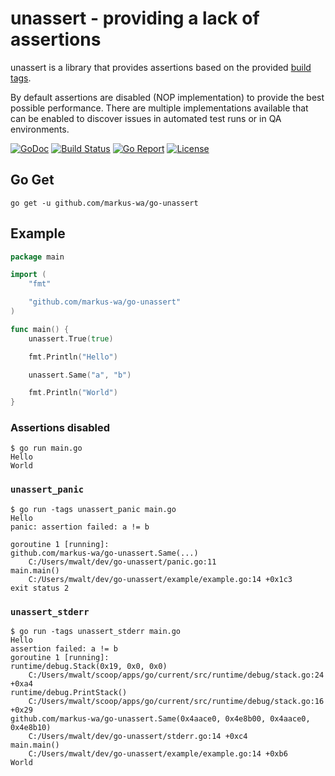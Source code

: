 # unassert - providing a lack of  assertions

unassert is a library that provides assertions based on the provided [build tags](https://www.digitalocean.com/community/tutorials/customizing-go-binaries-with-build-tags).

By default assertions are disabled (NOP implementation) to provide the best possible performance.
There are multiple implementations available that can be enabled to discover issues in automated test runs or in QA environments.

[![GoDoc](https://godoc.org/github.com/markus-wa/go-unassert?status.svg)](https://godoc.org/github.com/markus-wa/go-unassert)
[![Build Status](https://travis-ci.com/markus-wa/go-unassert.svg?branch=master)](https://travis-ci.com/markus-wa/go-unassert)
[![Go Report](https://goreportcard.com/badge/github.com/markus-wa/go-unassert)](https://goreportcard.com/report/github.com/markus-wa/go-unassert)
[![License](https://img.shields.io/badge/license-MIT-blue.svg?style=flat)](LICENSE.md)

## Go Get

    go get -u github.com/markus-wa/go-unassert

## Example

```go
package main

import (
    "fmt"

    "github.com/markus-wa/go-unassert"
)

func main() {
    unassert.True(true)

    fmt.Println("Hello")

    unassert.Same("a", "b")

    fmt.Println("World")
}
```

### Assertions disabled

```
$ go run main.go
Hello
World
```

### `unassert_panic`

```
$ go run -tags unassert_panic main.go
Hello
panic: assertion failed: a != b

goroutine 1 [running]:
github.com/markus-wa/go-unassert.Same(...)
    C:/Users/mwalt/dev/go-unassert/panic.go:11
main.main()
    C:/Users/mwalt/dev/go-unassert/example/example.go:14 +0x1c3
exit status 2
```

### `unassert_stderr`

```
$ go run -tags unassert_stderr main.go
Hello
assertion failed: a != b
goroutine 1 [running]:
runtime/debug.Stack(0x19, 0x0, 0x0)
    C:/Users/mwalt/scoop/apps/go/current/src/runtime/debug/stack.go:24 +0xa4
runtime/debug.PrintStack()
    C:/Users/mwalt/scoop/apps/go/current/src/runtime/debug/stack.go:16 +0x29
github.com/markus-wa/go-unassert.Same(0x4aace0, 0x4e8b00, 0x4aace0, 0x4e8b10)
    C:/Users/mwalt/dev/go-unassert/stderr.go:14 +0xc4
main.main()
    C:/Users/mwalt/dev/go-unassert/example/example.go:14 +0xb6
World

```
